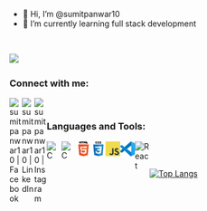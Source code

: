 - 👋 Hi, I’m @sumitpanwar10
- 🌱 I’m currently learning full stack development

<br />

![](https://komarev.com/ghpvc/?username=your-github-sumitpanwar10&color=blueviolet)


### Connect with me:

[<img align="left" alt="sumitpanwar10 | Facebook" width="22px" src="https://cdn-icons.flaticon.com/png/512/2626/premium/2626269.png?token=exp=1653414013~hmac=3973c9753d977e0c9c052bfa7e1da8ce" />](https://facebook.com/sumit.panwar.3701)
[<img align="left" alt="sumitpanwar10  | LinkedIn" width="22px" src="https://cdn-icons.flaticon.com/png/512/4494/premium/4494497.png?token=exp=1653414013~hmac=b86b246b9bcf65bd97da11fa779d563a" />](https://www.linkedin.com/in/sumitpanwar10/)
[<img align="left" alt="sumitpanwar10  | Instagram" width="22px" src="https://cdn-icons.flaticon.com/png/512/3955/premium/3955024.png?token=exp=1653414013~hmac=eb5b323738de5c82300a2c60162fc083" />](https://www.instagram.com/sumit_panwar10)

<br />

### Languages and Tools:

<img align="left" alt="C" width="26px" src="https://img.icons8.com/color/48/000000/c-programming.png" />

<img align="left" alt="C" width="26px" src="https://cdn-icons-png.flaticon.com/512/226/226777.png" />

<img align="left" alt="HTML5" width="26px" src="https://raw.githubusercontent.com/github/explore/80688e429a7d4ef2fca1e82350fe8e3517d3494d/topics/html/html.png" />

<img align="left" alt="CSS3" width="26px" src="https://raw.githubusercontent.com/github/explore/80688e429a7d4ef2fca1e82350fe8e3517d3494d/topics/css/css.png" />

<img align="left" alt="Javascript" width="26px" src="https://raw.githubusercontent.com/github/explore/80688e429a7d4ef2fca1e82350fe8e3517d3494d/topics/javascript/javascript.png">

<img align="left" alt="Visual Studio Code" width="26px" src="https://raw.githubusercontent.com/github/explore/80688e429a7d4ef2fca1e82350fe8e3517d3494d/topics/visual-studio-code/visual-studio-code.png" />

<img align="left" alt="React" width="26px" src="https://upload.wikimedia.org/wikipedia/commons/thumb/a/a7/React-icon.svg/2300px-React-icon.svg.png">

<br />

<br />

[![Top Langs](https://github-readme-stats.vercel.app/api/top-langs/?username=anuraghazra&layout=compact&theme=github_dark)](https://github.com/anuraghazra/github-readme-stats)
<br />
